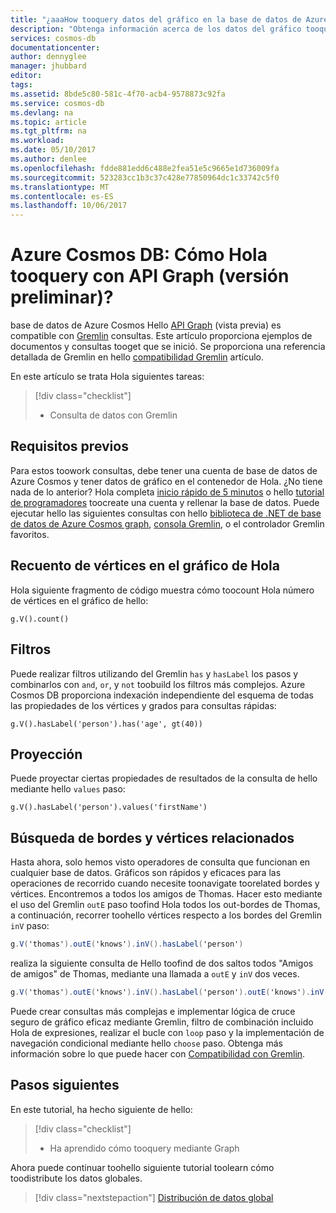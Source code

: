 ```yaml
---
title: "¿aaaHow tooquery datos del gráfico en la base de datos de Azure Cosmos? | Microsoft Docs"
description: "Obtenga información acerca de los datos del gráfico tooquery en la base de datos de Azure Cosmos"
services: cosmos-db
documentationcenter: 
author: dennyglee
manager: jhubbard
editor: 
tags: 
ms.assetid: 8bde5c80-581c-4f70-acb4-9578873c92fa
ms.service: cosmos-db
ms.devlang: na
ms.topic: article
ms.tgt_pltfrm: na
ms.workload: 
ms.date: 05/10/2017
ms.author: denlee
ms.openlocfilehash: fdde881edd6c488e2fea51e5c9665e1d736009fa
ms.sourcegitcommit: 523283cc1b3c37c428e77850964dc1c33742c5f0
ms.translationtype: MT
ms.contentlocale: es-ES
ms.lasthandoff: 10/06/2017
---
```

# <a name="azure-cosmos-db-how-tooquery-with-hello-graph-api-preview"></a>Azure Cosmos DB: Cómo Hola tooquery con API Graph (versión preliminar)?

base de datos de Azure Cosmos Hello [API Graph](graph-introduction.md) (vista previa) es compatible con [Gremlin](https://docs.mongodb.com/manual/tutorial/query-documents/) consultas. Este artículo proporciona ejemplos de documentos y consultas tooget que se inició. Se proporciona una referencia detallada de Gremlin en hello [compatibilidad Gremlin](gremlin-support.md) artículo.

En este artículo se trata Hola siguientes tareas: 

> [!div class="checklist"]
> * Consulta de datos con Gremlin

## <a name="prerequisites"></a>Requisitos previos

Para estos toowork consultas, debe tener una cuenta de base de datos de Azure Cosmos y tener datos de gráfico en el contenedor de Hola. ¿No tiene nada de lo anterior? Hola completa [inicio rápido de 5 minutos](create-graph-dotnet.md) o hello [tutorial de programadores](tutorial-query-graph.md) toocreate una cuenta y rellenar la base de datos. Puede ejecutar hello las siguientes consultas con hello [biblioteca de .NET de base de datos de Azure Cosmos graph](graph-sdk-dotnet.md), [consola Gremlin](https://tinkerpop.apache.org/docs/current/reference/#gremlin-console), o el controlador Gremlin favoritos.

## <a name="count-vertices-in-hello-graph"></a>Recuento de vértices en el gráfico de Hola

Hola siguiente fragmento de código muestra cómo toocount Hola número de vértices en el gráfico de hello:

```
g.V().count()
```

## <a name="filters"></a>Filtros

Puede realizar filtros utilizando del Gremlin `has` y `hasLabel` los pasos y combinarlos con `and`, `or`, y `not` toobuild los filtros más complejos. Azure Cosmos DB proporciona indexación independiente del esquema de todas las propiedades de los vértices y grados para consultas rápidas:

```
g.V().hasLabel('person').has('age', gt(40))
```

## <a name="projection"></a>Proyección

Puede proyectar ciertas propiedades de resultados de la consulta de hello mediante hello `values` paso:

```
g.V().hasLabel('person').values('firstName')
```

## <a name="find-related-edges-and-vertices"></a>Búsqueda de bordes y vértices relacionados

Hasta ahora, solo hemos visto operadores de consulta que funcionan en cualquier base de datos. Gráficos son rápidos y eficaces para las operaciones de recorrido cuando necesite toonavigate toorelated bordes y vértices. Encontremos a todos los amigos de Thomas. Hacer esto mediante el uso del Gremlin `outE` paso toofind Hola todos los out-bordes de Thomas, a continuación, recorrer toohello vértices respecto a los bordes del Gremlin `inV` paso:

```cs
g.V('thomas').outE('knows').inV().hasLabel('person')
```

realiza la siguiente consulta de Hello toofind de dos saltos todos "Amigos de amigos" de Thomas, mediante una llamada a `outE` y `inV` dos veces. 

```cs
g.V('thomas').outE('knows').inV().hasLabel('person').outE('knows').inV().hasLabel('person')
```

Puede crear consultas más complejas e implementar lógica de cruce seguro de gráfico eficaz mediante Gremlin, filtro de combinación incluido Hola de expresiones, realizar el bucle con `loop` paso y la implementación de navegación condicional mediante hello `choose` paso. Obtenga más información sobre lo que puede hacer con [Compatibilidad con Gremlin](gremlin-support.md).

## <a name="next-steps"></a>Pasos siguientes

En este tutorial, ha hecho siguiente de hello:

> [!div class="checklist"]
> * Ha aprendido cómo tooquery mediante Graph 

Ahora puede continuar toohello siguiente tutorial toolearn cómo toodistribute los datos globales.

> [!div class="nextstepaction"]
> [Distribución de datos global](tutorial-global-distribution-documentdb.md)